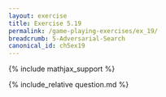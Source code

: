 ```yaml
---
layout: exercise
title: Exercise 5.19
permalink: /game-playing-exercises/ex_19/
breadcrumb: 5-Adversarial-Search
canonical_id: ch5ex19
---
```


{% include mathjax_support %}
<div id="hiddden">{% include_relative question.md %}</div>